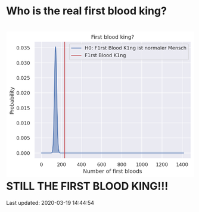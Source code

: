 Who is the real first blood king?
=================================


![First blood king](img/F1rst_Blood_K1ng.png)STILL THE FIRST BLOOD KING!!!
=============================


Last updated: 2020-03-19 14:44:54
